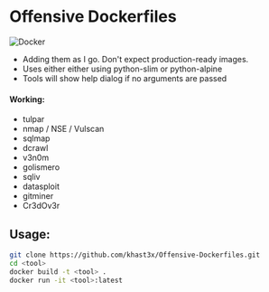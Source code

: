 # Offensive Dockerfiles
![Docker](https://anonimag.es/i/bf7d4fd20803d0bab7be32fa51c4a498.png)

* Adding them as I go. Don't expect production-ready images.  
* Uses either either using python-slim or python-alpine
* Tools will show help dialog if no arguments are passed  

#### Working:
* tulpar
* nmap / NSE / Vulscan
* sqlmap
* dcrawl
* v3n0m
* golismero
* sqliv
* datasploit
* gitminer
* Cr3dOv3r

## Usage:

```bash
git clone https://github.com/khast3x/Offensive-Dockerfiles.git
cd <tool>
docker build -t <tool> .
docker run -it <tool>:latest
```